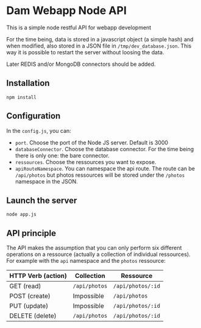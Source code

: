 # Dam Webapp Node API

This is a simple node restful API for webapp development

For the time being, data is stored in a javascript object (a simple hash) and
when modified, also stored in a JSON file in `/tmp/dev_database.json`.
This way it is possible to restart the server without loosing the data.

Later REDIS and/or MongoDB connectors should be added.

## Installation

    npm install

## Configuration

In the `config.js`, you can:

- `port`. Choose the port of the Node JS server. Default is 3000
- `databaseConnector`. Choose the database connector. For the time being there
  is only one: the bare connector.
- `ressources`. Choose the ressources you want to expose.
- `apiRouteNamespace`. You can namespace the api route. The route can be
  `/api/photos` but photos ressources will be stored under the `/photos`
  namespace in the JSON.

## Launch the server

    node app.js

## API principle

The API makes the assumption that you can only perform six different operations
on a ressource (actually a collection of individual ressources).
For example with the `api` namespace and the `photos` ressource:

| HTTP Verb (action)  | Collection    | Ressource         |
|---------------------|---------------|-------------------|
| GET (read)          | `/api/photos` | `/api/photos/:id` |
| POST (create)       | Impossible    | `/api/photos`     |
| PUT (update)        | Impossible    | `/api/photos/:id` |
| DELETE (delete)     | `/api/photos` | `/api/photos/:id` |

